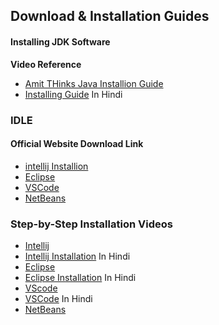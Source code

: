 ## Download & Installation Guides
  #### Installing JDK Software
  **Video Reference**
  - [Amit THinks Java Installion Guide](https://youtu.be/-hxCPXjYWJU?si=ID4Dixn6QzrcOdnS)
  - [Installing Guide](https://youtu.be/U9jM-G_hZo8?si=5k_cZR4W21Iy_wKt)  In Hindi
  ### IDLE 
  #### Official Website Download Link
  - [intellij Installion](https://www.jetbrains.com/idea/download/?section=windows)
  - [Eclipse](https://www.eclipse.org/downloads/packages/installer)
  - [VSCode](https://code.visualstudio.com/download)
  - [NetBeans](https://netbeans.apache.org/front/main/download/)

  ### Step-by-Step Installation Videos
  - [Intellij](https://youtu.be/XlWtdqYNc60?si=B1aVxPFdAFiKfGMo)
  - [Intellij Installation](https://youtu.be/ntLJmHOJ0ME?si=RYVZ3WF38lNCs72-) In Hindi
  - [Eclipse](https://youtu.be/gSprwc8MC_4?si=-o7_FKIvtTRpMOlZ)
  - [Eclipse Installation](https://youtu.be/FbOfNoXrevY?si=kWVMJd49xEu88Itf) In Hindi
  - [VScode](https://youtu.be/0dnVwuAHGx0?si=QHSuBFNuysL1LxXA)
  - [VSCode](https://youtu.be/-0X0BHLE0Dg?si=JXgfLoupUQeFckD2)  In Hindi
  - [NetBeans](https://youtu.be/45ng2smz_w0?si=vgSz-qCj1yUSa-8j)
